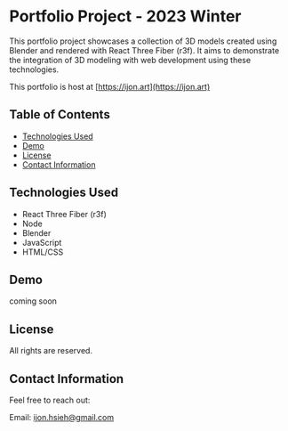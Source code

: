 # Portfolio Project - 2023 Winter

This portfolio project showcases a collection of 3D models created using Blender and rendered with React Three Fiber (r3f). It aims to demonstrate the integration of 3D modeling with web development using these technologies.

This portfolio is host at [https://ijon.art](https://ijon.art)

## Table of Contents

- [Technologies Used](#technologies-used)
- [Demo](#demo)
- [License](#license)
- [Contact Information](#contact-information)

## Technologies Used

- React Three Fiber (r3f)
- Node
- Blender
- JavaScript
- HTML/CSS

## Demo

coming soon

## License

All rights are reserved.

## Contact Information

Feel free to reach out:

Email: ijon.hsieh@gmail.com
